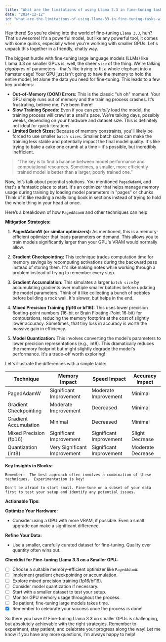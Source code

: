 ```yaml
---
title: "What are the limitations of using Llama 3.3 in fine-tuning tasks with smaller GPUs, and what methods, such as PagedAdamW, can mitigate these challenges?"
date: "2024-12-12"
id: "what-are-the-limitations-of-using-llama-33-in-fine-tuning-tasks-with-smaller-gpus-and-what-methods-such-as-pagedadamw-can-mitigate-these-challenges"
---
```


Hey there!  So you're diving into the world of fine-tuning `Llama 3.3`, huh? That's awesome!  It's a powerful model, but like any powerful tool, it comes with some quirks, especially when you're working with smaller GPUs. Let's unpack this together in a friendly, chatty way.

The biggest hurdle with fine-tuning large language models (LLMs) like Llama 3.3 on smaller GPUs is, well, the sheer `size` of the thing.  We're talking *gigabytes* of parameters – that's like trying to fit a whole elephant into a hamster cage!  Your GPU just isn't going to have the memory to hold the entire model, let alone the data you need for fine-tuning.  This leads to a few key problems:

* **Out-of-Memory (OOM) Errors:** This is the classic "uh oh" moment.  Your GPU simply runs out of memory and the training process crashes. It’s frustrating, believe me, I've been there!
* **Slow Training Speeds:** Even if you can *partially* load the model, the training process will crawl at a snail's pace.  We're talking days, possibly weeks, depending on your hardware and dataset size. This is definitely not ideal for quick iterations.
* **Limited Batch Sizes:**  Because of memory constraints, you'll likely be forced to use smaller `batch sizes`. Smaller batch sizes can make the training less stable and potentially impact the final model quality. It's like trying to bake a cake one crumb at a time – it's possible, but incredibly inefficient.

> “The key is to find a balance between model performance and computational resources.  Sometimes, a smaller, more efficiently trained model is better than a larger, poorly trained one.”

Now, let’s talk about potential solutions.  You mentioned `PagedAdamW`, and that's a fantastic place to start.  It's an optimizer that helps manage memory usage during training by loading model parameters in "pages" or chunks.  Think of it like reading a really long book in sections instead of trying to hold the whole thing in your head at once.


Here’s a breakdown of how `PagedAdamW` and other techniques can help:

**Mitigation Strategies:**

1. **PagedAdamW (or similar optimizers):** As mentioned, this is a memory-efficient optimizer that loads parameters on demand.  This allows you to train models significantly larger than your GPU's VRAM would normally allow.

2. **Gradient Checkpointing:** This technique trades computation time for memory savings by recomputing activations during the backward pass instead of storing them.  It's like making notes while working through a problem instead of trying to remember every step.

3. **Gradient Accumulation:** This simulates a larger `batch size` by accumulating gradients over multiple smaller batches before updating the model parameters.  Think of it like collecting a bunch of pebbles before building a rock wall. It's slower, but helps in the end.

4. **Mixed Precision Training (fp16 or bf16):** This uses lower precision floating-point numbers (16-bit or Brain Floating-Point 16-bit) for computations, reducing the memory footprint at the cost of slightly lower accuracy. Sometimes, that tiny loss in accuracy is worth the massive gain in efficiency.

5. **Model Quantization:** This involves converting the model's parameters to lower precision representations (e.g., int8). This dramatically reduces the memory footprint but might slightly degrade the model's performance.  It's a trade-off worth exploring!

Let's illustrate the differences with a simple table:

| Technique              | Memory Impact | Speed Impact | Accuracy Impact |
|------------------------|----------------|---------------|-----------------|
| PagedAdamW             | Significant Improvement | Moderate Improvement | Minimal |
| Gradient Checkpointing | Moderate Improvement | Decreased          | Minimal |
| Gradient Accumulation  | Minimal          | Decreased          | Minimal |
| Mixed Precision (fp16) | Significant Improvement | Significant Improvement | Slight Decrease |
| Quantization (int8)     | Very Significant Improvement | Significant Improvement | Moderate Decrease |


**Key Insights in Blocks:**

```
Remember:  The best approach often involves a combination of these techniques.  Experimentation is key!
```

```
Don't be afraid to start small. Fine-tune on a subset of your data first to test your setup and identify any potential issues.
```

**Actionable Tips:**

**Optimize Your Hardware:**
*   Consider using a GPU with more VRAM, if possible.  Even a small upgrade can make a significant difference.

**Refine Your Data:**
*   Use a smaller, carefully curated dataset for fine-tuning.  Quality over quantity often wins out.


**Checklist for Fine-tuning Llama 3.3 on a Smaller GPU:**

- [ ] Choose a suitable memory-efficient optimizer like `PagedAdamW`.
- [ ] Implement gradient checkpointing or accumulation.
- [ ] Explore mixed precision training (fp16/bf16).
- [ ] Consider model quantization if necessary.
- [ ] Start with a smaller dataset to test your setup.
- [ ] Monitor GPU memory usage throughout the process.
- [ ] Be patient; fine-tuning large models takes time.
- [x]  Remember to celebrate your success once the process is done!

So there you have it!  Fine-tuning Llama 3.3 on smaller GPUs is challenging, but absolutely achievable with the right strategies.  Remember to experiment, stay patient, and celebrate your progress along the way! Let me know if you have any more questions, I'm always happy to help!
